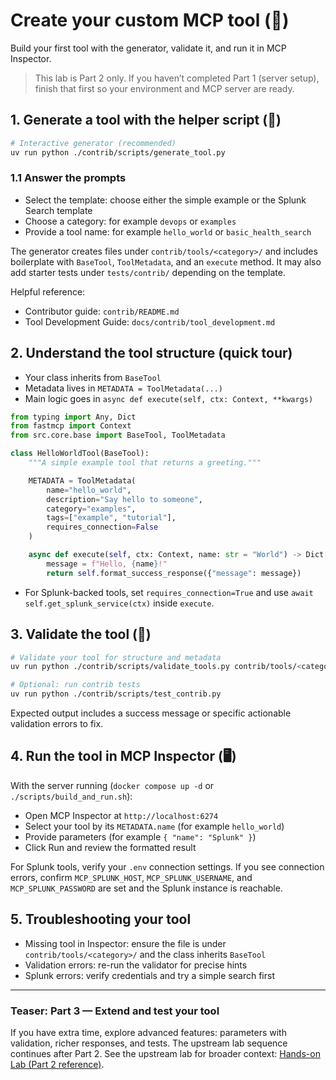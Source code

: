# Create your custom MCP tool (🧩)

Build your first tool with the generator, validate it, and run it in MCP Inspector.

> This lab is Part 2 only. If you haven’t completed Part 1 (server setup), finish that first so your environment and MCP server are ready.

## 1. Generate a tool with the helper script (🚀)

```bash
# Interactive generator (recommended)
uv run python ./contrib/scripts/generate_tool.py
```

### 1.1 Answer the prompts

- Select the template: choose either the simple example or the Splunk Search template
- Choose a category: for example `devops` or `examples`
- Provide a tool name: for example `hello_world` or `basic_health_search`

The generator creates files under `contrib/tools/<category>/` and includes boilerplate with `BaseTool`, `ToolMetadata`, and an `execute` method. It may also add starter tests under `tests/contrib/` depending on the template.

Helpful reference:
- Contributor guide: `contrib/README.md`
- Tool Development Guide: `docs/contrib/tool_development.md`

## 2. Understand the tool structure (quick tour)

- Your class inherits from `BaseTool`
- Metadata lives in `METADATA = ToolMetadata(...)`
- Main logic goes in `async def execute(self, ctx: Context, **kwargs)`

```python
from typing import Any, Dict
from fastmcp import Context
from src.core.base import BaseTool, ToolMetadata

class HelloWorldTool(BaseTool):
    """A simple example tool that returns a greeting."""

    METADATA = ToolMetadata(
        name="hello_world",
        description="Say hello to someone",
        category="examples",
        tags=["example", "tutorial"],
        requires_connection=False
    )

    async def execute(self, ctx: Context, name: str = "World") -> Dict[str, Any]:
        message = f"Hello, {name}!"
        return self.format_success_response({"message": message})
```

- For Splunk-backed tools, set `requires_connection=True` and use `await self.get_splunk_service(ctx)` inside `execute`.

## 3. Validate the tool (🔎)

```bash
# Validate your tool for structure and metadata
uv run python ./contrib/scripts/validate_tools.py contrib/tools/<category>/<your_tool>.py

# Optional: run contrib tests
uv run python ./contrib/scripts/test_contrib.py
```

Expected output includes a success message or specific actionable validation errors to fix.

## 4. Run the tool in MCP Inspector (🖥️)

With the server running (`docker compose up -d` or `./scripts/build_and_run.sh`):

- Open MCP Inspector at `http://localhost:6274`
- Select your tool by its `METADATA.name` (for example `hello_world`)
- Provide parameters (for example `{ "name": "Splunk" }`)
- Click Run and review the formatted result

For Splunk tools, verify your `.env` connection settings. If you see connection errors, confirm `MCP_SPLUNK_HOST`, `MCP_SPLUNK_USERNAME`, and `MCP_SPLUNK_PASSWORD` are set and the Splunk instance is reachable.

## 5. Troubleshooting your tool

- Missing tool in Inspector: ensure the file is under `contrib/tools/<category>/` and the class inherits `BaseTool`
- Validation errors: re-run the validator for precise hints
- Splunk errors: verify credentials and try a simple search first

---

### Teaser: Part 3 — Extend and test your tool

If you have extra time, explore advanced features: parameters with validation, richer responses, and tests. The upstream lab sequence continues after Part 2. See the upstream lab for broader context: [Hands-on Lab (Part 2 reference)](https://github.com/deslicer/mcp-for-splunk/blob/main/docs/labs/hands-on-lab.md).
